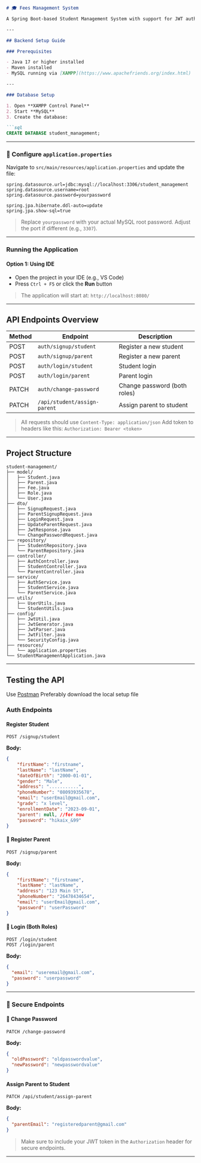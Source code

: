```markdown
# 🎓 Fees Management System

A Spring Boot-based Student Management System with support for JWT authentication and MySQL integration.

---

## Backend Setup Guide

### Prerequisites

- Java 17 or higher installed
- Maven installed
- MySQL running via [XAMPP](https://www.apachefriends.org/index.html)

---

### Database Setup

1. Open **XAMPP Control Panel**
2. Start **MySQL**
3. Create the database:

```sql
CREATE DATABASE student_management;
```

---

### 🔧 Configure `application.properties`

Navigate to `src/main/resources/application.properties` and update the file:

```properties
spring.datasource.url=jdbc:mysql://localhost:3306/student_management
spring.datasource.username=root
spring.datasource.password=yourpassword

spring.jpa.hibernate.ddl-auto=update
spring.jpa.show-sql=true
```

> Replace `yourpassword` with your actual MySQL root password. Adjust the port if different (e.g., `3307`).

---

### Running the Application

#### Option 1: Using IDE

- Open the project in your IDE (e.g., VS Code)
- Press `Ctrl + F5` or click the **Run** button


> The application will start at:
> `http://localhost:8080/`

---

## API Endpoints Overview

| Method | Endpoint                           | Description                  |
|--------|------------------------------------|------------------------------|
| POST   | `auth/signup/student`              | Register a new student       |
| POST   | `auth/signup/parent`               | Register a new parent        |
| POST   | `auth/login/student`               | Student login                |
| POST   | `auth/login/parent`                | Parent login                 |
| PATCH  | `auth/change-password`             | Change password (both roles) |
| PATCH  | `/api/student/assign-parent`       | Assign parent to student     |

> All requests should use `Content-Type: application/json`
> Add token to headers like this:
> `Authorization: Bearer <token>`

---

## Project Structure

```
student-management/
├── model/
│   ├── Student.java
│   ├── Parent.java
│   ├── Fee.java
│   ├── Role.java
│   └── User.java
├── dto/
│   ├── SignupRequest.java
│   ├── ParentSignupRequest.java
│   ├── LoginRequest.java
│   ├── UpdateParentRequest.java
│   ├── JwtResponse.java
│   └── ChangePasswordRequest.java
├── repository/
│   ├── StudentRepository.java
│   └── ParentRepository.java
├── controller/
│   ├── AuthController.java
│   ├── StudentController.java
│   └── ParentController.java
├── service/
│   ├── AuthService.java
│   ├── StudentService.java
│   └── ParentService.java
├── utils/
│   ├── UserUtils.java
│   └── StudentUtils.java
├── config/
│   ├── JwtUtil.java
│   ├── JwtGenerator.java
│   ├── JwtParser.java
│   ├── JwtFilter.java
│   └── SecurityConfig.java
├── resources/
│   └── application.properties
└── StudentManagementApplication.java
```

---

## Testing the API

Use [Postman](https://www.postman.com/) Preferably download the local setup file

### Auth Endpoints

#### Register Student

```http
POST /signup/student
```

**Body:**
```json
{
    "firstName": "firstname",
    "lastName": "lastName",
    "dateOfBirth": "2000-01-01",
    "gender": "Male",
    "address": "...........",
    "phoneNumber": "08093935678",
    "email": "userEmail@gmail.com",
    "grade": "x level",
    "enrollmentDate": "2023-09-01",
    "parent": null, //for now
    "password": "hikaix_&99"
}
```

#### 🔸 Register Parent

```http
POST /signup/parent
```

**Body:**
```json
{
    "firstName": "firstname",
    "lastName": "lastName",
    "address": "123 Main St",
    "phoneNumber": "26478434654",
    "email": "userEmail@gmail.com",
    "password": "userPassword"
}
```

#### 🔸 Login (Both Roles)

```http
POST /login/student
POST /login/parent
```

**Body:**
```json
{
  "email": "useremail@gmail.com",
  "password": "userpassword"
}
```

---

### 🔐 Secure Endpoints

#### 🔄 Change Password

```http
PATCH /change-password
```

**Body:**
```json
{
  "oldPassword": "oldpasswordvalue",
  "newPassword": "newpasswordvalue"
}
```

#### Assign Parent to Student

```http
PATCH /api/student/assign-parent
```

**Body:**
```json
{
  "parentEmail": "registeredparent@gmail.com"
}
```

> Make sure to include your JWT token in the `Authorization` header for secure endpoints.

---
